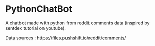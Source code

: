 # PythonChatBot
A chatbot made with python from reddit comments data (inspired by sentdex tutorial on youtube).

Data sources : https://files.pushshift.io/reddit/comments/
